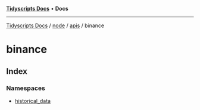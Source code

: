 [**Tidyscripts Docs**](../../../../../../README.md) • **Docs**

***

[Tidyscripts Docs](../../../../../../globals.md) / [node](../../../../README.md) / [apis](../../README.md) / binance

# binance

## Index

### Namespaces

- [historical\_data](namespaces/historical_data/README.md)
